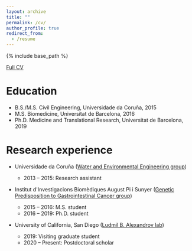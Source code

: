 ```yaml
---
layout: archive
title: ""
permalink: /cv/
author_profile: true
redirect_from:
  - /resume
---
```


{% include base_path %}

[Full CV](../files/CV_MDG_APR2022.pdf)

Education
======
* B.S./M.S. Civil Engineering, Universidade da Coruña, 2015
* M.S. Biomedicine, Universitat de Barcelona, 2016
* Ph.D. Medicine and Translational Research, Universitat de Barcelona, 2019

Research experience
======
* Universidade da Coruña ([Water and Environmental Engineering group](http://www.geama.org/environment-and-sanitary-engineering/))
  * 2013 – 2015: Research assistant

* Institut d'Investigacions Biomèdiques August Pi i Sunyer ([Genetic Predisposition to Gastrointestinal Cancer group](https://www.clinicbarcelona.org/en/idibaps/research-areas/liver-digestive-system-and-metabolism/genetic-predisposition-to-gastrointestinal-cancer))
  * 2015 – 2016: M.S. student
  * 2016 – 2019: Ph.D. student
  
* University of California, San Diego ([Ludmil B. Alexandrov lab](https://alexandrov.cloud.ucsd.edu/))
  * 2019: Visiting graduate student
  * 2020 – Present: Postdoctoral scholar

